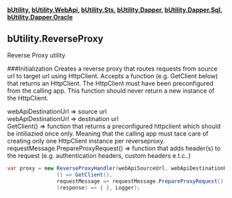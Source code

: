 #### [bUtility](../README.md), [bUtility.WebApi](butility.WebApi.md), [bUtility.Sts](butility.sts.md), [bUtility.Dapper](butility.dapper.md), [bUtility.Dapper.Sql](butility.dapper.sql.md), [bUtility.Dapper.Oracle](butility.dapper.oracle.md)

## bUtility.ReverseProxy
Reverse Proxy utility

###Initialization
Creates a reverse proxy that routes requests from source url to target url using HttpClient.
Accepts a function (e.g. GetClient below) that returns an HttpClient. The HttpClient must have been preconfigured from the calling app. This function should never return a new instance of the HttpClient.

webApiDestinationUrl => source url\
webApiDestinationUrl => destination url\
GetClient() => function that returns a preconfigured httpclient which should be intiliazied once only. Meaning that the calling app must tace care of creating only one HttpClient instance per reverseproxy.\
requestMessage.PrepareProxyRequest() => function that adds header(s) to the request (e.g. authentication headers, custom headers e.t.c..)

```c#
var proxy = new ReverseProxyHandler(webApiSourceUrl, webApiDestinationUrl,
                () => GetClient(),
                requestMessage => requestMessage.PrepareProxyRequest(),
                (response) => { }, Logger);

```

